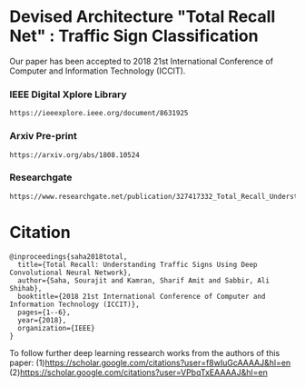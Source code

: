# Devised Architecture "Total Recall Net" : Traffic Sign Classification

Our paper has been accepted to 2018 21st International Conference of Computer and Information Technology (ICCIT). 


### IEEE Digital Xplore Library
```
https://ieeexplore.ieee.org/document/8631925
```

### Arxiv Pre-print
```
https://arxiv.org/abs/1808.10524
```

### Researchgate 
```
https://www.researchgate.net/publication/327417332_Total_Recall_Understanding_Traffic_Signs_using_Deep_Hierarchical_Convolutional_Neural_Networks
```



# Citation 
```
@inproceedings{saha2018total,
  title={Total Recall: Understanding Traffic Signs Using Deep Convolutional Neural Network},
  author={Saha, Sourajit and Kamran, Sharif Amit and Sabbir, Ali Shihab},
  booktitle={2018 21st International Conference of Computer and Information Technology (ICCIT)},
  pages={1--6},
  year={2018},
  organization={IEEE}
}
```

To follow further deep learning ressearch works from the authors of this paper:
(1)https://scholar.google.com/citations?user=f8wIuGcAAAAJ&hl=en
(2)https://scholar.google.com/citations?user=VPbqTxEAAAAJ&hl=en

